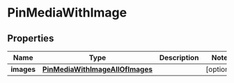
# PinMediaWithImage

## Properties
| Name | Type | Description | Notes |
| ------------ | ------------- | ------------- | ------------- |
| **images** | [**PinMediaWithImageAllOfImages**](PinMediaWithImageAllOfImages.md) |  |  [optional] |



